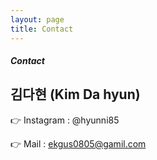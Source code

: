```yaml
---
layout: page
title: Contact
---
```

##### Contact
## 김다현 (Kim Da hyun)

:point_right: Instagram : @hyunni85

:point_right: Mail : ekgus0805@gamil.com​

